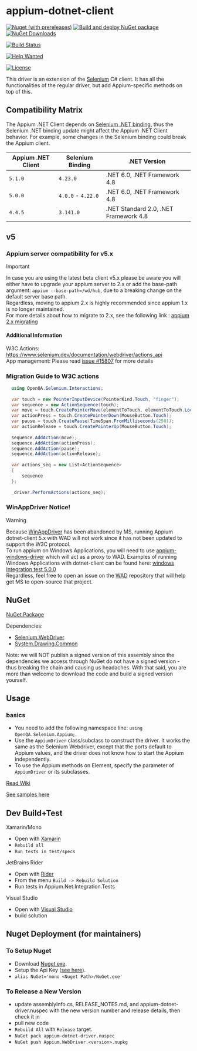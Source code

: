 # appium-dotnet-client

[![Nuget (with prereleases)](https://img.shields.io/nuget/vpre/Appium.WebDriver)](https://www.nuget.org/packages/Appium.WebDriver/absoluteLatest)
[![Build and deploy NuGet package](https://github.com/appium/dotnet-client/actions/workflows/release-nuget.yml/badge.svg)](https://github.com/appium/dotnet-client/actions/workflows/release-nuget.yml)
[![NuGet Downloads](https://img.shields.io/nuget/dt/Appium.Webdriver.svg)](https://www.nuget.org/packages/Appium.Webdriver)

[![Build Status](https://dev.azure.com/AppiumCI/dotnet-client/_apis/build/status/appium.dotnet-client?branchName=main)](https://dev.azure.com/AppiumCI/dotnet-client/_build/latest?definitionId=68&branchName=main)

[![Help Wanted](https://img.shields.io/github/issues-raw/appium/dotnet-client/HelpWanted?style=plastic&logo=github&logoColor=blue&label=Help%20Wanted%20issues&color=red
)](https://github.com/appium/dotnet-client/issues?q=is%3Aopen+is%3Aissue+label%3AHelpWanted)

[![License](https://img.shields.io/badge/License-Apache_2.0-lightblue.svg)](https://opensource.org/licenses/Apache-2.0)

This driver is an extension of the [Selenium](http://docs.seleniumhq.org/) C# client. It has 
all the functionalities of the regular driver, but add Appium-specific methods on top of this.

## Compatibility Matrix

The Appium .NET Client depends on [Selenium .NET binding](https://www.nuget.org/packages/Selenium.WebDriver), thus the Selenium .NET binding update might affect the Appium .NET Client behavior. 
For example, some changes in the Selenium binding could break the Appium client.

|Appium .NET Client| Selenium Binding	| .NET Version |
|----|----|----|
|`5.1.0` |`4.23.0` |.NET 6.0, .NET Framework 4.8 |
|`5.0.0` |`4.0.0` - `4.22.0` | .NET 6.0, .NET Framework 4.8 |
|`4.4.5` |`3.141.0` |.NET Standard 2.0, .NET Framework 4.8 |

## v5
 
### Appium server compatibility for v5.x

> [!IMPORTANT]
> In case you are using the latest beta client v5.x please be aware you will either have to upgrade your appium server to 2.x or add the base-path argument:
> `appium --base-path=/wd/hub`, due to a breaking change on the default server base path. <br/>
> Regardless, moving to appium 2.x is highly recommended since appium 1.x is no longer maintained. <br/>
> For more details about how to migrate to 2.x, see the following link : [appium 2.x migrating](https://appium.github.io/appium/docs/en/2.0/guides/migrating-1-to-2/)

#### Additional Information
W3C Actions: https://www.selenium.dev/documentation/webdriver/actions_api  <br/>
App management: Please read [issue #15807](https://github.com/appium/appium/issues/15807) for more details

### Migration Guide to W3C actions
```csharp
  using OpenQA.Selenium.Interactions;
  
  var touch = new PointerInputDevice(PointerKind.Touch, "finger");
  var sequence = new ActionSequence(touch);
  var move = touch.CreatePointerMove(elementToTouch, elementToTouch.Location.X, elementToTouch.Location.Y,TimeSpan.FromSeconds(1));
  var actionPress = touch.CreatePointerDown(MouseButton.Touch);
  var pause = touch.CreatePause(TimeSpan.FromMilliseconds(250));
  var actionRelease = touch.CreatePointerUp(MouseButton.Touch);
 
  sequence.AddAction(move);
  sequence.AddAction(actionPress);
  sequence.AddAction(pause);
  sequence.AddAction(actionRelease);
  
  var actions_seq = new List<ActionSequence>
  {
      sequence
  };
 
  _driver.PerformActions(actions_seq);
 ```

### WinAppDriver Notice!

> [!WARNING]
> Because [WinAppDriver](https://github.com/microsoft/WinAppDriver) has been abandoned by MS, running Appium dotnet-client 5.x with WAD will not work since it has not been updated to support the W3C protocol. <br/>
> To run appium on Windows Applications, you will need to use [appium-windows-driver](https://github.com/appium/appium-windows-driver) which will act as a proxy to WAD.
> Examples of running Windows Applications with dotnet-client can be found here: [windows Integration test 5.0.0](https://github.com/appium/dotnet-client/tree/release/5.0.0/test/integration/Windows) <br/>
> Regardless, feel free to open an issue on the [WAD](https://github.com/microsoft/WinAppDriver/issues) repository that will help get MS to open-source that project.

## NuGet

[NuGet Package](http://www.nuget.org/packages/Appium.WebDriver/)

Dependencies:

- [Selenium.WebDriver](http://www.nuget.org/packages/Selenium.WebDriver/)
- [System.Drawing.Common](https://www.nuget.org/packages/System.Drawing.Common/)

Note: we will NOT publish a signed version of this assembly since the dependencies we access through NuGet do not have a signed version - thus breaking the chain and causing us headaches. With that said, you are more than welcome to download the code and build a signed version yourself.
 
## Usage

### basics

- You need to add the following namespace line: `using OpenQA.Selenium.Appium;`.
- Use the `AppiumDriver` class/subclass to construct the driver. It works the same as the Selenium Webdriver, except that
 the ports default to Appium values, and the driver does not know how to start the Appium independently.
- To use the Appium methods on Element, specify the parameter of `AppiumDriver` or its subclasses.

[Read Wiki](https://github.com/appium/appium-dotnet-driver/wiki)

[See samples here](https://github.com/appium/sample-code/tree/master/sample-code/examples/dotnet/AppiumDotNetSample)


## Dev Build+Test 

Xamarin/Mono
- Open with [Xamarin](http://xamarin.com/)
- `Rebuild all`
- `Run tests in test/specs`

JetBrains Rider
- Open with [Rider](https://www.jetbrains.com/rider/)
- From the menu `Build -> Rebuild Solution`
- Run tests in Appium.Net.Integration.Tests

Visual Studio

- Open with [Visual Studio](https://www.visualstudio.com/)
- build solution

## Nuget Deployment (for maintainers)

### To Setup Nuget 
- Download [Nuget exe](http://nuget.org/nuget.exe).
- Setup the Api Key ([see here](http://docs.nuget.org/docs/creating-packages/creating-and-publishing-a-package#api-key)).
- `alias NuGet='mono <Nuget Path>/NuGet.exe'`

### To Release a New Version
- update assemblyInfo.cs, RELEASE_NOTES.md, and appium-dotnet-driver.nuspec with the new version number and release details, then check it in
- pull new code
- `Rebuild All` with `Release` target.
- `NuGet pack appium-dotnet-driver.nuspec`
- `NuGet push Appium.WebDriver.<version>.nupkg`
